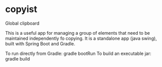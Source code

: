 # copyist
Global clipboard

This is a useful app for managing a group of elements that need to be maintained independently fo copying. It is a
standalone app (java swing), built with Spring Boot and Gradle.

To run directly from Gradle: gradle bootRun
To build an executable jar: gradle build

